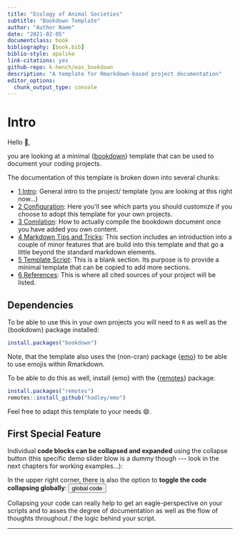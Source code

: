 ```yaml
---
title: "Ecology of Animal Societies"
subtitle: "Bookdown Template"
author: "Author Name"
date: "2021-02-05"
documentclass: book
bibliography: [book.bib]
biblio-style: apalike
link-citations: yes
github-repo: k-hench/eas_bookdown
description: "A template for Rmarkdown-based project documentation"
editor_options: 
  chunk_output_type: console
---
```







# Intro

Hello 👋,

you are looking at a minimal {[bookdown](https://bookdown.org/)} template that can be used to document your coding projects.

The documentation of this template is broken down into several chunks:

- [1 Intro](./index.html): General intro to the project/ template (you are looking at this right now...)
- [2 Configuration](./configuration.html): Here you'll see which parts you should customize if you choose to adopt this template for your own projects.
- [3 Comilation](./compilation.html): How to actually compile the bookdown document once you have added you own content.
- [4 Markdown Tips and Tricks](./markdown-tips-and-tricks.html): This section includes an introduction into a couple of minor features that are build into this template and that go a little beyond the standard markdown elements. 
- [5 Template Script](./template-script.html): This is a blank section. Its purpose is to provide a minimal template that can be copied to add more sections.
- [6 References](./references.html): This is where all cited sources of your project will be listed.

## Dependencies

To be able to use this in your own projects you will need to `R` as well as the {bookdown} package installed:

```r
install.packages("bookdown")
```

Note, that the template also uses the (non-cran) package {[emo](https://github.com/hadley/emo)} to be able to use emojis within Rmarkdown.

To be able to do this as well, install {emo} with the {[remotes](https://remotes.r-lib.org/)} package:

```r
install.packages("remotes")
remotes::install_github("hadley/emo")
```

Feel free to adapt this template to your needs 😄.

## First Special Feature

Individual **code blocks can be collapsed and expanded** using the collapse button (this specific demo slider blow is a dummy though --- look in the next chapters for working examples...):

<div class="demoslider"><div class="demobg"><div class="demonob"></div></div></div>

In the upper right corner, there is also the option to **toggle the code collapsing globally**:  <button type="button" class="btn btn-default btn-xs dropdown-toggle">global code</button> 

Collapsing your code can really help to get an eagle-perspective on your scripts and to asses the degree of documentation as well as the flow of thoughts throughout / the logic behind your script.

---
